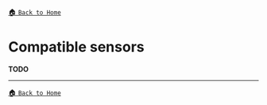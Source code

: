 [:house: `Back to Home`](../home.md)

# Compatible sensors
**TODO**

---

[:house: `Back to Home`](../home.md)